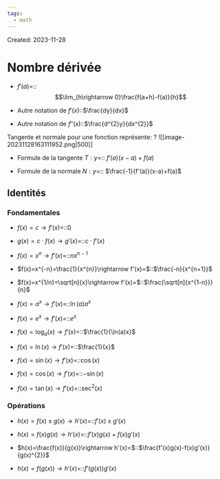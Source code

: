 ```yaml
---
tags:
  - math
---
```

Created: 2023-11-28

# Nombre dérivée
- $f'(a)$=::$$\lim_{h\rightarrow 0}\frac{f(a+h)-f(a)}{h}$$
<!--SR:!2023-12-15,9,230-->
- Autre notation de $f'(x)$::$\frac{dy}{dx}$
<!--SR:!2023-12-10,8,250-->
- Autre notation de $f''(x)$::$\frac{d^{2}y}{dx^{2}}$
<!--SR:!2023-12-08,2,245-->

Tangente et normale pour une fonction représente:
?
![[image-20231128163111952.png|500]]
<!--SR:!2023-12-09,7,250-->

- Formule de la tangente $T:y$=:: $f'(a)(x-a)+f(a)$
<!--SR:!2023-12-13,7,230-->
- Formule de la normale $N:y$=:: $\frac{-1}{f'(a)}(x-a)+f(a)$
<!--SR:!2023-12-14,8,230-->


## Identités
### Fondamentales
- $f(x)=c\rightarrow f'(x)=$::$0$
<!--SR:!2023-12-09,7,250-->
- $g(x)=c\cdot f(x)\rightarrow g'(x)=$::$c\cdot f'(x)$
<!--SR:!2023-12-08,6,250-->
- $f(x)=x^{n}\rightarrow f'(x)=$::$nx^{n-1}$
<!--SR:!2023-12-12,10,250-->
- $f(x)=x^{-n}=\frac{1}{x^{n}}\rightarrow f'(x)=$::$\frac{-n}{x^{n+1}}$
<!--SR:!2023-12-11,6,245-->
- $f(x)=x^{1/n}=\sqrt[n]{x}\rightarrow f'(x)=$::$\frac{\sqrt[n]{x^{1-n}}}{n}$
<!--SR:!2023-12-11,6,245-->
- $f(x)=a^{x}\rightarrow f'(x)=$::$\ln(a)a^{x}$
<!--SR:!2023-12-10,6,230-->
- $f(x)=e^{x}\rightarrow f'(x)=$::$e^{x}$
<!--SR:!2023-12-11,9,250-->
- $f(x)=\log_{a}(x)\rightarrow f'(x)=$::$\frac{1}{\ln(a)x}$
<!--SR:!2023-12-09,5,230-->
- $f(x)=\ln(x)\rightarrow f'(x)=$::$\frac{1}{x}$
<!--SR:!2023-12-09,7,250-->
- $f(x)=\sin(x)\rightarrow f'(x)=$::$\cos(x)$
<!--SR:!2023-12-08,6,250-->
- $f(x)=\cos(x)\rightarrow f'(x)=$::$-\sin(x)$
<!--SR:!2023-12-12,10,250-->
- $f(x)=\tan(x)\rightarrow f'(x)=$::$\sec^{2}(x)$
<!--SR:!2023-12-08,6,250-->

### Opérations
- $h(x)=f(x)\pm g(x)\rightarrow h'(x)=$::$f'(x)\pm g'(x)$
<!--SR:!2023-12-09,7,250-->
- $h(x)=f(x)g(x)\rightarrow h'(x)=$::$f'(x)g(x)+f(x)g'(x)$
<!--SR:!2023-12-08,6,250-->
- $h(x)=\frac{f(x)}{g(x)}\rightarrow h'(x)=$::$\frac{f'(x)g(x)-f(x)g'(x)}{g(x)^{2}}$
<!--SR:!2023-12-14,8,230-->
- $h(x)=f(g(x))\rightarrow h'(x)=$::$f'(g(x))g'(x)$
<!--SR:!2023-12-09,5,230-->

